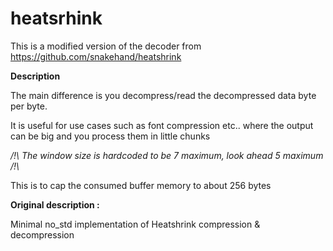 # heatsrhink

This is a modified version of the decoder from https://github.com/snakehand/heatshrink


**Description**

The main difference is you decompress/read the decompressed data byte per byte.

It is useful for use cases such as font compression etc.. where the output can be big
and you process them in little chunks

_/!\ The window size is hardcoded to be 7 maximum, look ahead 5 maximum /!\\_

This is to cap the consumed buffer memory to about 256 bytes

**Original description :**

Minimal no_std implementation of Heatshrink compression &amp; decompression
